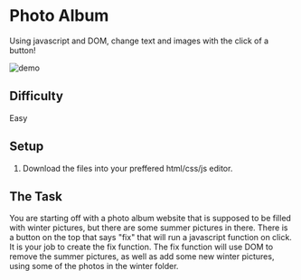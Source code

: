 # Photo Album
Using javascript and DOM, change text and images with the click of a button!

![demo](https://github.com/codygt3/photo-album/assets/150397204/fd9ab3d1-c246-47da-9daa-ed202ab731c9)

## Difficulty
Easy

## Setup
1. Download the files into your preffered html/css/js editor.

## The Task
You are starting off with a photo album website that is supposed to be filled with winter pictures, but there are some summer pictures in there. 
There is a button on the top that says "fix" that will run a javascript function on click. It is your job to create the fix function.
The fix function will use DOM to remove the summer pictures, as well as add some new winter pictures, using some of the photos in the winter folder.

